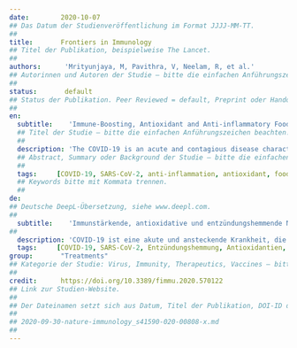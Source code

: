 ```yaml
---
date:        2020-10-07
## Das Datum der Studienveröffentlichung im Format JJJJ-MM-TT.
##
title:       Frontiers in Immunology
## Titel der Publikation, beispielweise The Lancet.
##
authors:      'Mrityunjaya, M, Pavithra, V, Neelam, R, et al.'
## Autorinnen und Autoren der Studie – bitte die einfachen Anführungszeichen beachten!
##
status:       default
## Status der Publikation. Peer Reviewed = default, Preprint oder Handout (Thesenpapier)
##
en:
  subtitle:    'Immune-Boosting, Antioxidant and Anti-inflammatory Food Supplements Targeting Pathogenesis of COVID-19'
  ## Titel der Studie – bitte die einfachen Anführungszeichen beachten!
  ##
  description: 'The COVID-19 is an acute and contagious disease characterized by pneumonia and ARDS. The disease is caused by SARS-CoV-2, which belongs to the family of Coronaviridae along with MERS-CoV and SARS-CoV-1. The virus has the positive-sense RNA as its genome encoding for ~26 proteins that work together for the virus survival, replication, and spread in the host. The virus gets transmitted through the contact of aerosol droplets from infected persons. The pathogenesis of COVID-19 is highly complex and involves suppression of host antiviral and innate immune response, induction of oxidative stress followed by hyper inflammation described as the "cytokine storm," causing the acute lung injury, tissue fibrosis, and pneumonia. Currently, several vaccines and drugs are being evaluated for their efficacy, safety, and for determination of doses for COVID-19 and this requires considerable time for their validation. Therefore, exploring the repurposing of natural compounds may provide alternatives against COVID-19. Several nutraceuticals have a proven ability of immune-boosting, antiviral, antioxidant, anti-inflammatory effects. These include Zn, vitamin D, vitamin C, curcumin, cinnamaldehyde, probiotics, selenium, lactoferrin, quercetin, etc. Grouping some of these phytonutrients in the right combination in the form of a food supplement may help to boost the immune system, prevent virus spread, preclude the disease progression to severe stage, and further suppress the hyper inflammation providing both prophylactic and therapeutic support against COVID-19.'
  ## Abstract, Summary oder Background der Studie – bitte die einfachen Anführungszeichen beachten!
  ##
  tags:     [COVID-19, SARS-CoV-2, anti-inflammation, antioxidant, food supplements, immune-boosting, pathogenesis]
  ## Keywords bitte mit Kommata trennen.
  ##
de: 
## Deutsche DeepL-Übersetzung, siehe www.deepl.com.
##
  subtitle:    'Immunstärkende, antioxidative und entzündungshemmende Nahrungsergänzungsmittel für die Pathogenese von COVID-19'
##
  description: 'COVID-19 ist eine akute und ansteckende Krankheit, die durch Lungenentzündung und ARDS gekennzeichnet ist. Die Krankheit wird durch SARS-CoV-2 verursacht, das zusammen mit MERS-CoV und SARS-CoV-1 zur Familie der Coronaviridae gehört. Das Virus hat eine Positiv-Sinn-RNA als Genom, die für ~26 Proteine kodiert, die für das Überleben, die Replikation und die Verbreitung des Virus im Wirt zusammenarbeiten. Das Virus wird durch den Kontakt von Aerosoltröpfchen infizierter Personen übertragen. Die Pathogenese von COVID-19 ist äußerst komplex und umfasst die Unterdrückung der antiviralen und angeborenen Immunantwort des Wirts, die Induktion von oxidativem Stress, gefolgt von einer Hyperentzündung, die als "Zytokinsturm" bezeichnet wird und akute Lungenschäden, Gewebefibrose und Lungenentzündung verursacht. Derzeit werden mehrere Impfstoffe und Arzneimittel auf ihre Wirksamkeit und Sicherheit sowie auf die Bestimmung der Dosierung für COVID-19 geprüft, was viel Zeit für ihre Validierung erfordert. Daher könnte die Erforschung der Wiederverwendung von Naturstoffen Alternativen gegen COVID-19 bieten. Mehrere Nutrazeutika haben nachweislich eine immunstärkende, antivirale, antioxidative und entzündungshemmende Wirkung. Dazu gehören Zn, Vitamin D, Vitamin C, Curcumin, Zimtaldehyd, Probiotika, Selen, Lactoferrin, Quercetin usw. Die Zusammenstellung einiger dieser Phytonährstoffe in der richtigen Kombination in Form eines Nahrungsergänzungsmittels kann dazu beitragen, das Immunsystem zu stärken, die Ausbreitung des Virus zu verhindern, das Fortschreiten der Krankheit in ein schweres Stadium auszuschließen und die Hyperentzündung weiter zu unterdrücken, was sowohl eine prophylaktische als auch eine therapeutische Unterstützung gegen COVID-19 darstellt.'
  tags:     [COVID-19, SARS-CoV-2, Entzündungshemmung, Antioxidantien, Nahrungsergänzungsmittel, Immunstärkung, Pathogenese]
group:       "Treatments"
## Kategorie der Studie: Virus, Immunity, Therapeutics, Vaccines – bitte die Anführungszeichen beachten!
##
credit:      https://doi.org/10.3389/fimmu.2020.570122
## Link zur Studien-Website.
##
## Der Dateinamen setzt sich aus Datum, Titel der Publikation, DOI-ID der Studie (nach dem letzten Slash) und der Dateiendung zusammen. Bitte den Unterstrich vor der DOI-ID beachten!
##
## 2020-09-30-nature-immunology_s41590-020-00808-x.md
##
---
```

<object data="{{ page.link }}" style='height:calc(100vh - 400px); width: 100%' type='application/pdf'></object>